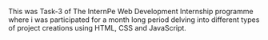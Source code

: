 This was Task-3 of The InternPe Web Development Internship programme where i was participated for a month long period delving into different types of project creations using HTML, CSS and JavaScript.
